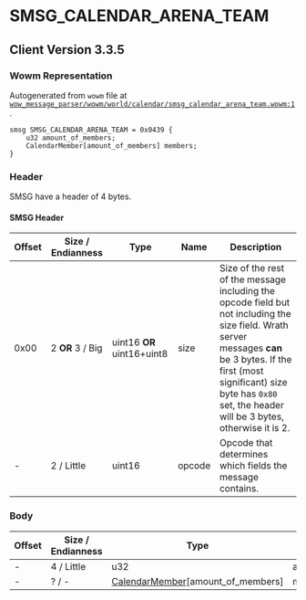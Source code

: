 # SMSG_CALENDAR_ARENA_TEAM

## Client Version 3.3.5

### Wowm Representation

Autogenerated from `wowm` file at [`wow_message_parser/wowm/world/calendar/smsg_calendar_arena_team.wowm:1`](https://github.com/gtker/wow_messages/tree/main/wow_message_parser/wowm/world/calendar/smsg_calendar_arena_team.wowm#L1).
```rust,ignore
smsg SMSG_CALENDAR_ARENA_TEAM = 0x0439 {
    u32 amount_of_members;
    CalendarMember[amount_of_members] members;
}
```
### Header

SMSG have a header of 4 bytes.

#### SMSG Header

| Offset | Size / Endianness | Type   | Name   | Description |
| ------ | ----------------- | ------ | ------ | ----------- |
| 0x00   | 2 **OR** 3 / Big           | uint16 **OR** uint16+uint8 | size | Size of the rest of the message including the opcode field but not including the size field. Wrath server messages **can** be 3 bytes. If the first (most significant) size byte has `0x80` set, the header will be 3 bytes, otherwise it is 2.|
| -      | 2 / Little| uint16 | opcode | Opcode that determines which fields the message contains. |

### Body

| Offset | Size / Endianness | Type | Name | Description | Comment |
| ------ | ----------------- | ---- | ---- | ----------- | ------- |
| - | 4 / Little | u32 | amount_of_members |  |  |
| - | ? / - | [CalendarMember](calendarmember.md)[amount_of_members] | members |  |  |

